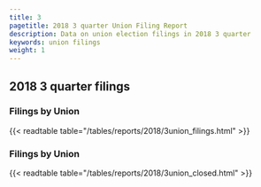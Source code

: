 ```yaml
---
title: 3
pagetitle: 2018 3 quarter Union Filing Report
description: Data on union election filings in 2018 3 quarter 
keywords: union filings
weight: 1
---
```


## 2018 3 quarter filings

### Filings by Union
{{< readtable table="/tables/reports/2018/3union_filings.html" >}}

### Filings by Union
{{< readtable table="/tables/reports/2018/3union_closed.html" >}}
